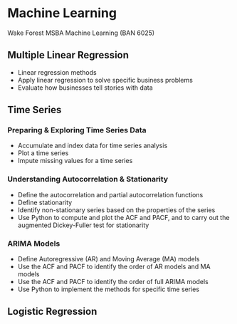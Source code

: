 # Machine Learning 
Wake Forest MSBA Machine Learning (BAN 6025) 

## Multiple Linear Regression 
- Linear regression methods
- Apply linear regression to solve specific business problems
- Evaluate how businesses tell stories with data

## Time Series 
### Preparing & Exploring Time Series Data 
- Accumulate and index data for time series analysis
- Plot a time series
- Impute missing values for a time series
### Understanding Autocorrelation & Stationarity 
- Define the autocorrelation and partial autocorrelation functions
- Define stationarity
- Identify non-stationary series based on the properties of the series
- Use Python to compute and plot the ACF and PACF, and to carry out the augmented Dickey-Fuller test for stationarity
### ARIMA Models 
- Define Autoregressive (AR) and Moving Average (MA) models
- Use the ACF and PACF to identify the order of AR models and MA models
- Use the ACF and PACF to identify the order of full ARIMA models
- Use Python to implement the methods for specific time series

## Logistic Regression 
